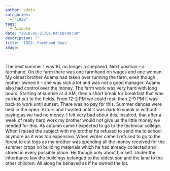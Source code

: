 ```yaml
---
author: admin
categories:
  - "1922"
tags:
  - Aizpute
date: "2010-01-21T01:04:58+00:00"
description: ""
title: '1922: Farmhand Days'
image: 

---
```

The next summer I was 16, no longer a shepherd. Next position – a farmhand. On the farm there was one farmhand on wages and one woman. My oldest brother Adams had taken over running the farm, even though mother owned it – she was sick a lot and was not a good manager. Adams also had control over the money.
The farm work was very hard with long hours. Starting at sunrise at 4 AM, then a short break for breakfast that was carried out to the fields. From 12-2 PM we could rest, then 2-9 PM it was back to work until sunset. There was no pay for this.
Summer dances were held in the open. Arturs and I waited until it was dark to sneak in without paying as we had no money. I felt very bad about this, insulted, that after a week of really hard work my brother would not give us the little money we needed for this.
As autumn came I expected to go to the technical college. When I raised the subject with my brother he refused to send me to school anymore as it was too expensive. When winter came I refused to go to the forest to cut logs as my brother was spending all the money received for the summer crops on building materials which he had already collected and stored in every possible place. He though only about himself.
Under the inheritance law the buildings belonged to the oldest son and the land to the other children. All along he behaved as if he owned the lot.
